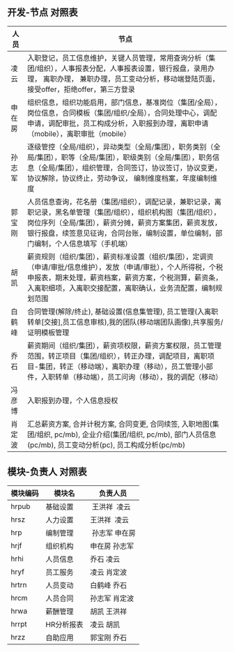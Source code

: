 ## 开发-节点 对照表

| 人员 | 节点 |
|-----|------|
| 凌云 | 入职登记，员工信息维护，关键人员管理，常用查询分析（集团/组织），人事报表分配，人事报表设置，银行报盘，录用办理， 离职办理， 兼职办理，员工变动分析，移动端登陆页面，接受offer，拒绝offer，第三方登录 |
| 申在房 | 组织信息，组织功能启用，部门信息，基准岗位（集团/全局），岗位信息，合同模板（集团/组织/全局），合同处理中心，调配申请，调配审批，员工构成分析，入职报到办理，离职申请（mobile），离职审批（mobile） |
| 孙志军 |逐级管控（全局/组织），异动类型（全局/集团），职务类别（全局/集团），职等（全局/集团），职级类别（全局/集团），职务信息（全局/集团），组织管理，合同签订，协议签订，协议变更，协议解除，协议终止，劳动争议， 编制维度档案，年度编制维度
| 郭宝刚 | 人员信息查询，花名册（集团/组织），调配记录，兼职记录，离职记录，黑名单管理（集团/组织），组织机构图（集团/组织），岗位序列（全局/集团），薪资分摊，薪资方案集团，薪资发放，银行报盘，续签意见征询，合同台账，编制设置，单位编制，部门编制，个人信息填写（手机端）
| 胡凯 | 薪资规则（组织/集团），薪资标准设置（组织/集团），定调资（申请/审批/信息维护），发放（申请/审批），个人所得税，个税申报表，期末处理，薪资档案，薪资方案，个税测算，薪资条，入离职细项，入离职交接配置，离职确认，业务流配置，编制规划范围|
| 白鹤峰 | 合同管理(解除/终止), 基础设置(信息集管理), 员工管理(入离职转单[交接],员工信息审核),我的团队(移动端团队画像),共享服务/证明模板管理|
| 乔石 | 薪资期间（组织/集团），薪资项权限，薪资方案权限，员工管理范围，转正项目（集团/组织），转正办理，调配项目，离职项目-集团，转正（移动端），离职办理（移动），员工管理小部件，入职转单（移动端），员工问询（移动），我的调配（移动） |
| 冯彦博 | 入职报到办理，个人信息授权
| 肖定波 | 汇总薪资方案, 合并计税方案, 合同变更, 合同续签, 入职地图(集团/组织, pc/mb), 企业介绍(集团/组织, pc/mb), 部门人员信息(pc/mb), 员工变动分析(pc), 员工构成分析(pc/mb)


## 模块-负责人 对照表

| 模块编码 |模块名| 负责人员 |
|------|------|--------|
|hrpub	|基础设置| 王洪祥  凌云
|hrsz	|人力设置| 王洪祥  凌云
|hrp	|编制管理| 孙志军   申在房
|hrjf	|组织机构| 申在房 孙志军
|hrhi	|人员信息| 乔石 凌云
|hryf	|员工服务| 凌云   肖定波 
|hrtrn	|人员变动| 白鹤峰 乔石
|hrcm	|人员合同| 孙志军 肖定波
|hrwa	|薪酬管理| 胡凯 王洪祥
|hrrpt	|HR分析报表| 凌云 胡凯
|hrzz	|自助应用| 郭宝刚 乔石